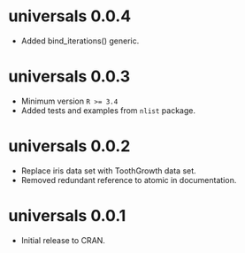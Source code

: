 # universals 0.0.4

- Added bind_iterations() generic.

# universals 0.0.3

- Minimum version `R >= 3.4`
- Added tests and examples from `nlist` package.

# universals 0.0.2

- Replace iris data set with ToothGrowth data set.
- Removed redundant reference to atomic in documentation.

# universals 0.0.1

- Initial release to CRAN.
